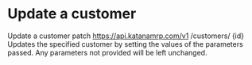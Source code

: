 # Update a customer

Update a customer patch https://api.katanamrp.com/v1 /customers/ {id} Updates the
specified customer by setting the values of the parameters passed. Any parameters not
provided will be left unchanged.
